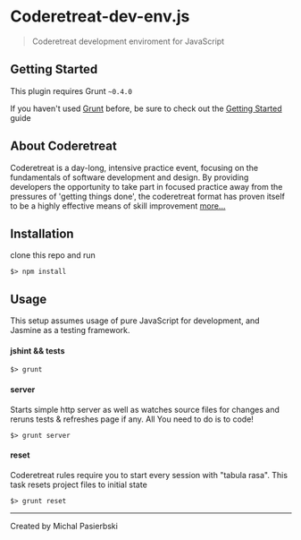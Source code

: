 Coderetreat-dev-env.js
======================

> Coderetreat development enviroment for JavaScript

## Getting Started
This plugin requires Grunt `~0.4.0`

If you haven't used [Grunt](http://gruntjs.com/) before, be sure to check out the [Getting Started](http://gruntjs.com/getting-started) guide

## About Coderetreat

Coderetreat is a day-long, intensive practice event, focusing on the fundamentals of software development and design. By providing developers the opportunity to take part in focused practice away from the pressures of 'getting things done', the coderetreat format has proven itself to be a highly effective means of skill improvement [more...](http://coderetreat.org/about)

## Installation

clone this repo and run
```
$> npm install
```

## Usage

This setup assumes usage of pure JavaScript for development, and Jasmine as a testing framework.

#### jshint && tests

```
$> grunt
```

#### server

Starts simple http server as well as watches source files for changes and reruns tests & refreshes page if any.
All You need to do is to code!

```
$> grunt server
```

#### reset

Coderetreat rules require you to start every session with "tabula rasa". This task resets project files to initial state

```
$> grunt reset
```


---
Created by Michal Pasierbski
